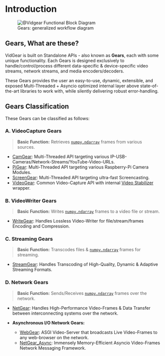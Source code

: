 <!--
===============================================
vidgear library source-code is deployed under the Apache 2.0 License:

Copyright (c) 2019-2020 Abhishek Thakur(@abhiTronix) <abhi.una12@gmail.com>

Licensed under the Apache License, Version 2.0 (the "License");
you may not use this file except in compliance with the License.
You may obtain a copy of the License at

   http://www.apache.org/licenses/LICENSE-2.0

Unless required by applicable law or agreed to in writing, software
distributed under the License is distributed on an "AS IS" BASIS,
WITHOUT WARRANTIES OR CONDITIONS OF ANY KIND, either express or implied.
See the License for the specific language governing permissions and
limitations under the License.
===============================================
-->

# Introduction

<figure>
  <img src="../assets/images/gears_fbd.png" loading="lazy" alt="@Vidgear Functional Block Diagram"/>
  <figcaption>Gears: generalized workflow diagram</figcaption>
</figure>

## Gears, What are these?

VidGear is built on Standalone APIs - also known as **Gears**, each with some unique functionality. Each Gears is designed exclusively to handle/control/process different data-specific & device-specific video streams, network streams, and media encoders/decoders. 

These Gears provides the user an easy-to-use, dynamic, extensible, and exposed Multi-Threaded + Asyncio optimized internal layer above state-of-the-art libraries to work with, while silently delivering robust error-handling. 

## Gears Classification

These Gears can be classified as follows:

### A. VideoCapture Gears

> **Basic Function:** Retrieves [`numpy.ndarray`](https://numpy.org/doc/1.18/reference/generated/numpy.ndarray.html#numpy-ndarray) frames from various sources.

* [CamGear](camgear/overview/): Multi-Threaded API targeting various IP-USB-Cameras/Network-Streams/YouTube-Video-URLs.
* [PiGear](pigear/overview/): Multi-Threaded API targeting various Raspberry-Pi Camera Modules.
* [ScreenGear](screengear/overview/): Multi-Threaded API targeting ultra-fast Screencasting.    
* [VideoGear](videogear/overview/): Common Video-Capture API with internal [Video Stabilizer](stabilizer/overview/) wrapper. 

### B. VideoWriter Gears

> **Basic Function:** Writes [`numpy.ndarray`](https://numpy.org/doc/1.18/reference/generated/numpy.ndarray.html#numpy-ndarray) frames to a video file or stream.

* [WriteGear](writegear/introduction/): Handles Lossless Video-Writer for file/stream/frames Encoding and Compression.

### C. Streaming Gears

> **Basic Function:** Transcodes files & [`numpy.ndarray`](https://numpy.org/doc/1.18/reference/generated/numpy.ndarray.html#numpy-ndarray) frames for streaming.

* [StreamGear](streamgear/overview/): Handles Transcoding of High-Quality, Dynamic & Adaptive Streaming Formats.

### D. Network Gears

> **Basic Function:** Sends/Receives [`numpy.ndarray`](https://numpy.org/doc/1.18/reference/generated/numpy.ndarray.html#numpy-ndarray) frames over the network.

* [NetGear](netgear/overview/): Handles High-Performance Video-Frames & Data Transfer between interconnecting systems over the network.

* **Asynchronous I/O Network Gears:**

    * [WebGear](webgear/overview/): ASGI Video-Server that broadcasts Live Video-Frames to any web-browser on the network.
    * [NetGear_Async](netgear_async/overview/): Immensely Memory-Efficient Asyncio Video-Frames Network Messaging Framework.

&thinsp;